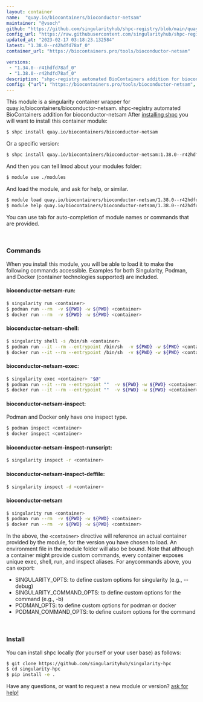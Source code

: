 ```yaml
---
layout: container
name:  "quay.io/biocontainers/bioconductor-netsam"
maintainer: "@vsoch"
github: "https://github.com/singularityhub/shpc-registry/blob/main/quay.io/biocontainers/bioconductor-netsam/container.yaml"
config_url: "https://raw.githubusercontent.com/singularityhub/shpc-registry/main/quay.io/biocontainers/bioconductor-netsam/container.yaml"
updated_at: "2023-02-17 03:18:23.132584"
latest: "1.38.0--r42hdfd78af_0"
container_url: "https://biocontainers.pro/tools/bioconductor-netsam"

versions:
 - "1.34.0--r41hdfd78af_0"
 - "1.38.0--r42hdfd78af_0"
description: "shpc-registry automated BioContainers addition for bioconductor-netsam"
config: {"url": "https://biocontainers.pro/tools/bioconductor-netsam", "maintainer": "@vsoch", "description": "shpc-registry automated BioContainers addition for bioconductor-netsam", "latest": {"1.38.0--r42hdfd78af_0": "sha256:7f322e2e6a85f56a50e982d2399ae933b7832647bb27b68484a058d96c6ec7b6"}, "tags": {"1.34.0--r41hdfd78af_0": "sha256:56746614c800153552f45a65e56ec40298c95d0ea2d6a62cc6886f55169720cf", "1.38.0--r42hdfd78af_0": "sha256:7f322e2e6a85f56a50e982d2399ae933b7832647bb27b68484a058d96c6ec7b6"}, "docker": "quay.io/biocontainers/bioconductor-netsam"}
---
```


This module is a singularity container wrapper for quay.io/biocontainers/bioconductor-netsam.
shpc-registry automated BioContainers addition for bioconductor-netsam
After [installing shpc](#install) you will want to install this container module:


```bash
$ shpc install quay.io/biocontainers/bioconductor-netsam
```

Or a specific version:

```bash
$ shpc install quay.io/biocontainers/bioconductor-netsam:1.38.0--r42hdfd78af_0
```

And then you can tell lmod about your modules folder:

```bash
$ module use ./modules
```

And load the module, and ask for help, or similar.

```bash
$ module load quay.io/biocontainers/bioconductor-netsam/1.38.0--r42hdfd78af_0
$ module help quay.io/biocontainers/bioconductor-netsam/1.38.0--r42hdfd78af_0
```

You can use tab for auto-completion of module names or commands that are provided.

<br>

### Commands

When you install this module, you will be able to load it to make the following commands accessible.
Examples for both Singularity, Podman, and Docker (container technologies supported) are included.

#### bioconductor-netsam-run:

```bash
$ singularity run <container>
$ podman run --rm  -v ${PWD} -w ${PWD} <container>
$ docker run --rm  -v ${PWD} -w ${PWD} <container>
```

#### bioconductor-netsam-shell:

```bash
$ singularity shell -s /bin/sh <container>
$ podman run --it --rm --entrypoint /bin/sh  -v ${PWD} -w ${PWD} <container>
$ docker run --it --rm --entrypoint /bin/sh  -v ${PWD} -w ${PWD} <container>
```

#### bioconductor-netsam-exec:

```bash
$ singularity exec <container> "$@"
$ podman run --it --rm --entrypoint ""  -v ${PWD} -w ${PWD} <container> "$@"
$ docker run --it --rm --entrypoint ""  -v ${PWD} -w ${PWD} <container> "$@"
```

#### bioconductor-netsam-inspect:

Podman and Docker only have one inspect type.

```bash
$ podman inspect <container>
$ docker inspect <container>
```

#### bioconductor-netsam-inspect-runscript:

```bash
$ singularity inspect -r <container>
```

#### bioconductor-netsam-inspect-deffile:

```bash
$ singularity inspect -d <container>
```



#### bioconductor-netsam

```bash
$ singularity run <container>
$ podman run --rm  -v ${PWD} -w ${PWD} <container>
$ docker run --rm  -v ${PWD} -w ${PWD} <container>
```


In the above, the `<container>` directive will reference an actual container provided
by the module, for the version you have chosen to load. An environment file in the
module folder will also be bound. Note that although a container
might provide custom commands, every container exposes unique exec, shell, run, and
inspect aliases. For anycommands above, you can export:

 - SINGULARITY_OPTS: to define custom options for singularity (e.g., --debug)
 - SINGULARITY_COMMAND_OPTS: to define custom options for the command (e.g., -b)
 - PODMAN_OPTS: to define custom options for podman or docker
 - PODMAN_COMMAND_OPTS: to define custom options for the command

<br>

### Install

You can install shpc locally (for yourself or your user base) as follows:

```bash
$ git clone https://github.com/singularityhub/singularity-hpc
$ cd singularity-hpc
$ pip install -e .
```

Have any questions, or want to request a new module or version? [ask for help!](https://github.com/singularityhub/singularity-hpc/issues)